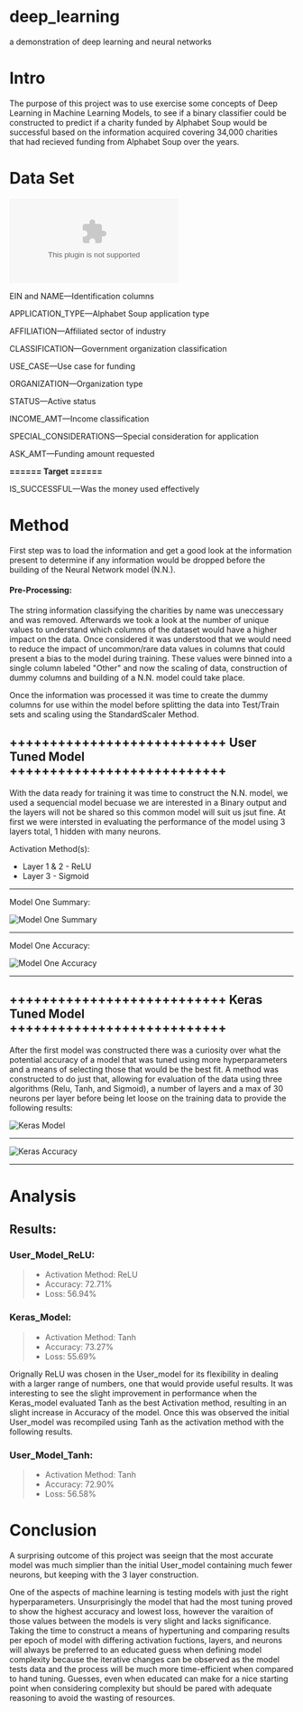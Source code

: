 # deep_learning
a demonstration of deep learning and neural networks


# Intro

The purpose of this project was to use exercise some concepts of Deep Learning in Machine Learning Models, to see if a binary classifier could be constructed to predict if a charity funded by Alphabet Soup would be successful based on the information acquired covering 34,000 charities that had recieved funding from Alphabet Soup over the years.


# Data Set 

![Charity Data](charity_data.csv)


EIN and NAME—Identification columns

APPLICATION_TYPE—Alphabet Soup application type

AFFILIATION—Affiliated sector of industry

CLASSIFICATION—Government organization classification

USE_CASE—Use case for funding

ORGANIZATION—Organization type

STATUS—Active status

INCOME_AMT—Income classification

SPECIAL_CONSIDERATIONS—Special consideration for application

ASK_AMT—Funding amount requested

**====== Target ======**

IS_SUCCESSFUL—Was the money used effectively

# Method

First step was to load the information and get a good look at the information present to determine if any information would be dropped before the building of the Neural Network model (N.N.).

#### Pre-Processing:

The string information classifying the charities by name was uneccessary and was removed. Afterwards we took a look at the number of unique values to understand which columns of the dataset would have a higher impact on the data. Once considered it was understood that we would need to reduce the impact of uncommon/rare data values in columns that could present a bias to the model during training. These values were binned into a single column labeled "Other" and now the scaling of data, construction of dummy columns and building of a N.N. model could take place.

Once the information was processed it was time to create the dummy columns for use within the model before splitting the data into Test/Train sets and scaling using the StandardScaler Method.



## +++++++++++++++++++++++++++ User Tuned Model +++++++++++++++++++++++++++

With the data ready for training it was time to construct the N.N. model, we used a sequencial model becuase we are interested in a Binary output and the layers will not be shared so this common model will suit us jsut fine. 
At first we were intersted in evaluating the performance of the model using 3 layers total, 1 hidden with many neurons.

Activation Method(s):
- Layer 1 & 2 - ReLU
- Layer 3 - Sigmoid


-----------------------------------------------------

Model One Summary:

![Model One Summary](model_01_summary.png)

-----------------------------------------------------


Model One Accuracy:

![Model One Accuracy](model_01_accuracy.png)


-----------------------------------------------------

## +++++++++++++++++++++++++++ Keras Tuned Model +++++++++++++++++++++++++++

After the first model was constructed there was a curiosity over what the potential accuracy of a model that was tuned using more hyperparameters and a means of selecting those that would be the best fit.
A method was constructed to do just that, allowing for evaluation of the data using three algorithms (Relu, Tanh, and Sigmoid), a number of layers and a max of 30 neurons per layer before being let loose on the training data to provide the following results:

 ![Keras Model](keras_method.png)

-----------------------------------------------------

 ![Keras Accuracy](keras_accuracy.png)

-----------------------------------------------------

# Analysis
## Results:
### User_Model_ReLU: 
>- Activation Method: ReLU 
>- Accuracy: 72.71% 
>- Loss: 56.94% 

### Keras_Model:
>- Activation Method: Tanh
>- Accuracy: 73.27%
>- Loss: 55.69%

Orignally ReLU was chosen in the User_model for its flexibility in dealing with a larger range of numbers, one that would provide useful results. It was interesting to see the slight improvement in performance when the Keras_model evaluated Tanh as the best Activation method, resulting in an slight increase in Accuracy of the model. 
Once this was observed the initial User_model was recompiled using Tanh as the activation method with the following results.

### User_Model_Tanh: 
>- Activation Method: Tanh 
>- Accuracy: 72.90% 
>- Loss: 56.58%


# Conclusion

A surprising outcome of this project was seeign that the most accurate model was much simplier than the initial User_model containing much fewer neurons, but keeping with the 3 layer construction.

One of the aspects of machine learning is testing models with just the right hyperparameters. Unsurprisingly the model that had the most tuning proved to show the highest accuracy and lowest loss, however the varaition of those values between the models is very slight and lacks significance. Taking the time to construct a means of hypertuning and comparing results per epoch of model with differing activation fuctions, layers, and neurons will always be preferred to an educated guess when defining model complexity because the iterative changes can be observed as the model tests data and the process will be much more time-efficient when compared to hand tuning.
Guesses, even when educated can make for a nice starting point when considering complexity but should be pared with adequate reasoning to avoid the wasting of resources.



